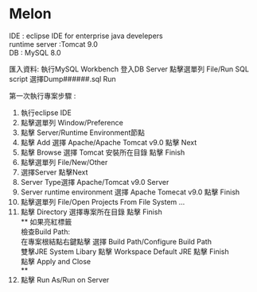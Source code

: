 # Melon

IDE : eclipse IDE for enterprise java develepers<br>
runtime server :Tomcat 9.0<br>
DB : MySQL 8.0<br>

匯入資料:
執行MySQL Workbench
登入DB Server
點擊選單列 File/Run SQL script
選擇Dump######.sql 
Run


第一次執行專案步驟 :<br>
1.  執行eclipse IDE<br>
1.  點擊選單列 Window/Preference<br>
1.  點擊 Server/Runtime Environment節點<br>
1.  點擊 Add 選擇 Apache/Apache Tomcat v9.0 點擊 Next<br>
1.  點擊 Browse  選擇 Tomcat 安裝所在目錄 點擊 Finish<br>
1.  點擊選單列 File/New/Other<br>
1.  選擇Server 點擊Next<br>
1.  Server Type選擇 Apache/Tomcat v9.0 Server 
1. Server runtime environment 選擇 Apache Tomecat v9.0 點擊 Finish <br>
1. 點擊選單列 File/Open Projects From File System ... <br>
1. 點擊 Directory 選擇專案所在目錄 點擊 Finish<br>
**
如果亮紅標籤<br>
檢查Build Path:<br>
在專案根結點右鍵點擊 選擇 Build Path/Configure Build Path<br>
雙擊JRE System Libary 點擊 Workspace Default JRE 點擊 Finish<br>
點擊 Apply and Close<br>
**
1. 點擊 Run As/Run on Server
